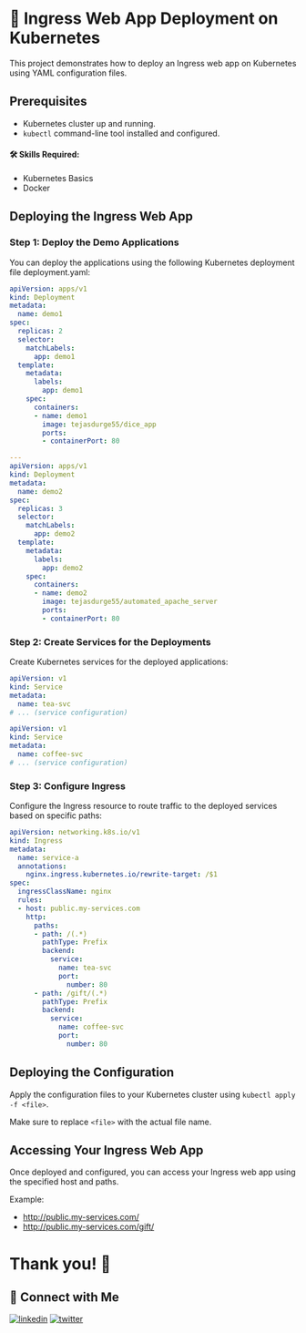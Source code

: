 # 🚀 Ingress Web App Deployment on Kubernetes

This project demonstrates how to deploy an Ingress web app on Kubernetes using YAML configuration files.

## Prerequisites
- Kubernetes cluster up and running.
- `kubectl` command-line tool installed and configured.

#### 🛠 Skills Required:
- Kubernetes Basics
- Docker

## Deploying the Ingress Web App

### Step 1: Deploy the Demo Applications
You can deploy the applications using the following Kubernetes deployment file deployment.yaml:

```yaml
apiVersion: apps/v1
kind: Deployment
metadata:
  name: demo1
spec:
  replicas: 2
  selector:
    matchLabels:
      app: demo1
  template:
    metadata:
      labels:
        app: demo1
    spec:
      containers:
      - name: demo1
        image: tejasdurge55/dice_app
        ports:
        - containerPort: 80

---
apiVersion: apps/v1
kind: Deployment
metadata:
  name: demo2
spec:
  replicas: 3
  selector:
    matchLabels:
      app: demo2
  template:
    metadata:
      labels:
        app: demo2
    spec:
      containers:
      - name: demo2
        image: tejasdurge55/automated_apache_server
        ports:
        - containerPort: 80
```

### Step 2: Create Services for the Deployments
Create Kubernetes services for the deployed applications:

```yaml
apiVersion: v1
kind: Service
metadata:
  name: tea-svc
# ... (service configuration)
```

```yaml
apiVersion: v1
kind: Service
metadata:
  name: coffee-svc
# ... (service configuration)
```

### Step 3: Configure Ingress
Configure the Ingress resource to route traffic to the deployed services based on specific paths:

```yaml
apiVersion: networking.k8s.io/v1
kind: Ingress
metadata:
  name: service-a
  annotations:
    nginx.ingress.kubernetes.io/rewrite-target: /$1
spec:
  ingressClassName: nginx
  rules:
  - host: public.my-services.com
    http:
      paths:
      - path: /(.*)
        pathType: Prefix
        backend:
          service:
            name: tea-svc
            port:
              number: 80
      - path: /gift/(.*)
        pathType: Prefix
        backend:
          service:
            name: coffee-svc
            port:
              number: 80
```

## Deploying the Configuration
Apply the configuration files to your Kubernetes cluster using `kubectl apply -f <file>`.

Make sure to replace `<file>` with the actual file name.

## Accessing Your Ingress Web App
Once deployed and configured, you can access your Ingress web app using the specified host and paths.

Example:
- http://public.my-services.com/
- http://public.my-services.com/gift/

# Thank you! 👋

## 🔗 Connect with Me
[![linkedin](https://img.shields.io/badge/linkedin-0A66C2?style=for-the-badge&logo=linkedin&logoColor=white)](https://www.linkedin.com/in/tejas-durge-0a62a128a/)
[![twitter](https://img.shields.io/badge/twitter-1DA1F2?style=for-the-badge&logo=twitter&logoColor=white)](https://twitter.com/TejasDurge55)

